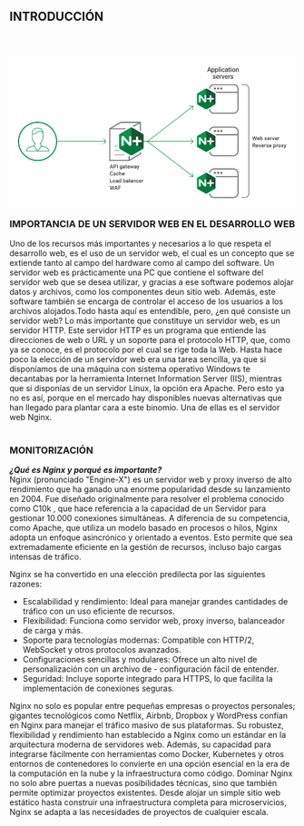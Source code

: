 ## INTRODUCCIÓN  
<br>
<br>

![nginx1](./img/nginx1.png)  

### IMPORTANCIA DE UN SERVIDOR WEB EN EL DESARROLLO WEB  
Uno de los recursos más importantes y necesarios a lo que respeta el desarrollo web, es el uso de un servidor web, el cual es un concepto que se extiende tanto al campo del hardware como al campo del software. Un servidor web es prácticamente una PC que contiene el software del servidor web que se desea utilizar, y gracias a ese software podemos alojar datos y archivos, como los componentes deun sitio web. Además, este software también se encarga de controlar el acceso de los usuarios a los archivos alojados.Todo hasta aquí es entendible, pero, ¿en qué consiste un servidor web? Lo más importante que constituye un servidor web, es un servidor HTTP. Este servidor HTTP es un programa que entiende las direcciones de web o URL y un soporte para el protocolo HTTP, que, como ya se conoce, es el protocolo por el cual se rige toda la Web. Hasta hace poco la elección de un servidor web era una tarea sencilla, ya que si disponíamos de una máquina con sistema operativo Windows te decantabas por la herramienta Internet Information Server (IIS), mientras que si disponías de un servidor Linux, la opción era Apache. Pero esto ya no es así, porque en el mercado hay disponibles nuevas alternativas que han llegado para plantar cara a este binomio. Una de ellas es el servidor web Nginx.
<br>
<br>

### MONITORIZACIÓN  

*__¿Qué es Nginx y porqué es importante?__*  
Nginx (pronunciado "Engine-X") es un servidor web y proxy inverso de alto rendimiento que ha ganado una enorme popularidad desde su lanzamiento en 2004. Fue diseñado originalmente para resolver el problema conocido como C10k , que hace referencia a la capacidad de un Servidor para gestionar 10.000 conexiones simultáneas. A diferencia de su competencia, como Apache, que utiliza un modelo basado en procesos o hilos, Nginx adopta un enfoque asincrónico y orientado a eventos. Esto permite que sea extremadamente eficiente en la gestión de recursos, incluso bajo cargas intensas de tráfico.
<br>

Nginx se ha convertido en una elección predilecta por las siguientes razones:

- Escalabilidad y rendimiento: Ideal para manejar grandes cantidades de tráfico con un uso eficiente de recursos.  
- Flexibilidad: Funciona como servidor web, proxy inverso, balanceador de carga y más.  
- Soporte para tecnologías modernas: Compatible con HTTP/2, WebSocket y otros protocolos avanzados.  
- Configuraciones sencillas y modulares: Ofrece un alto nivel de personalización con un archivo de - configuración fácil de entender.  
- Seguridad: Incluye soporte integrado para HTTPS, lo que facilita la implementación de conexiones seguras.  

Nginx no solo es popular entre pequeñas empresas o proyectos personales; gigantes tecnológicos como Netflix, Airbnb, Dropbox y WordPress confían en Nginx para manejar el tráfico masivo de sus plataformas. Su robustez, flexibilidad y rendimiento han establecido a Nginx como un estándar en la arquitectura moderna de servidores web. Además, su capacidad para integrarse fácilmente con herramientas como Docker, Kubernetes y otros entornos de contenedores lo convierte en una opción esencial en la era de la computación en la nube y la infraestructura como código. Dominar Nginx no solo abre puertas a nuevas posibilidades técnicas, sino que también permite optimizar proyectos existentes. Desde alojar un simple sitio web estático hasta construir una infraestructura completa para microservicios, Nginx se adapta a las necesidades de proyectos de cualquier escala.
